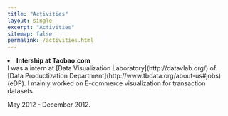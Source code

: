 ```yaml
---
title: "Activities"
layout: single
excerpt: "Activities"
sitemap: false
permalink: /activities.html
---
```

<li><b>Intership at Taobao.com</b><br>
I was a intern at [Data Visualization Laboratory](http://datavlab.org/) of [Data Productization Department](http://www.tbdata.org/about-us#jobs) (eDP). I mainly worked on E-commerce visualization for transaction datasets. <p> May 2012 - December 2012.
</li>
